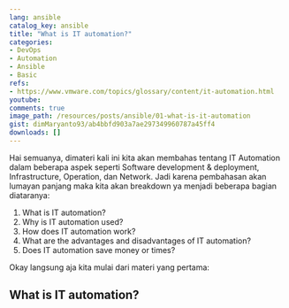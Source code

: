 ```yaml
---
lang: ansible
catalog_key: ansible
title: "What is IT automation?"
categories:
- DevOps
- Automation
- Ansible
- Basic
refs: 
- https://www.vmware.com/topics/glossary/content/it-automation.html
youtube: 
comments: true
image_path: /resources/posts/ansible/01-what-is-it-automation
gist: dimMaryanto93/ab4bbfd903a7ae297349960787a45ff4
downloads: []
---
```


Hai semuanya, dimateri kali ini kita akan membahas tentang IT Automation dalam beberapa aspek seperti Software development & deployment, Infrastructure, Operation, dan Network. Jadi karena pembahasan akan lumayan panjang maka kita akan breakdown ya menjadi beberapa bagian diataranya:

1. What is IT automation?
2. Why is IT automation used?
3. How does IT automation work?
4. What are the advantages and disadvantages of IT automation?
5. Does IT automation save money or times?

Okay langsung aja kita mulai dari materi yang pertama:

<!--more-->

## What is IT automation?

